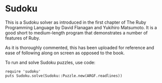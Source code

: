 # Sudoku #

This is a Sudoku solver as introduced in the first chapter of The Ruby Programming Language by David Flanagan and Yukihiro Matsumoto. It is a good short to medium-length program that demonstrates a number of features of Ruby.

As it is thoroughly commented, this has been uploaded for reference and ease of following along on screen as opposed to the book.

To run and solve Sudoku puzzles, use code:

```
require 'sudoku'
puts Sudoku.solve(Sudoku::Puzzle.new(ARGF.readlines))
```
